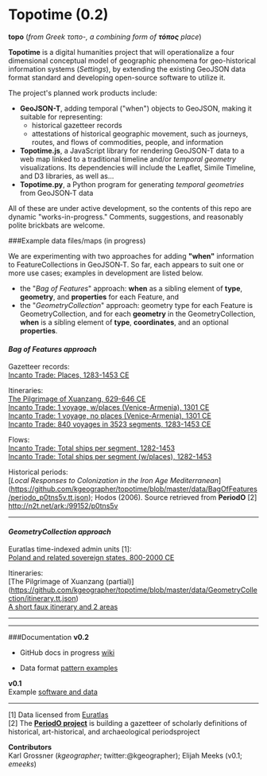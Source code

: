 Topotime (0.2)
==========================

**topo** (_from Greek τοπο-, a combining form of **τόπος** place_)

**Topotime** is a digital humanities project that will operationalize a four dimensional conceptual model of geographic phenomena for geo-historical information systems (_Settings_), by extending the existing GeoJSON data format standard and developing open-source software to utilize it.

The project's planned work products include:

* **GeoJSON-T**, adding temporal ("when") objects to GeoJSON, making it suitable for representing:
	* historical gazetteer records
	* attestations of historical geographic movement, such as journeys, routes, and flows of commodities, people, and information
* **Topotime.js**, a JavaScript library for rendering GeoJSON-T data to a web map linked to a traditional timeline and/or _temporal geometry_ visualizations. Its dependencies will include the Leaflet, Simile Timeline, and D3 libraries, as well as...
* **Topotime.py**, a Python program for generating _temporal geometries_ from GeoJSON&#8209;T data

All of these are under active development, so the contents of this repo are dynamic "works-in-progress." Comments, suggestions, and reasonably polite brickbats are welcome.

###Example data files/maps (in progress)

We are experimenting with two approaches for adding **"when"** information to FeatureCollections in GeoJSON&#8209;T. So far, each appears to suit one or more use cases; examples in development are listed below.

* the "_Bag of Features_" approach: **when** as a sibling element of **type**, **geometry**, and **properties** for each Feature,  and
* the "_GeometryCollection_" approach: geometry type for each Feature is GeometryCollection, and for each **geometry** in the GeometryCollection, **when** is a sibling element of **type**, **coordinates**, and an optional **properties**.

#### *_Bag of Features approach_*
Gazetteer records:  
[Incanto Trade: Places, 1283-1453 CE](https://github.com/kgeographer/topotime/blob/master/data/BagOfFeatures/incanto_places.geojson)  

Itineraries:  
[The Pilgrimage of Xuanzang, 629-646 CE](https://github.com/kgeographer/topotime/blob/master/data/BagOfFeatures/xuanzang_way-collection.geojson)  
[Incanto Trade: 1 voyage, w/places (Venice-Armenia), 1301 CE  ](https://github.com/kgeographer/topotime/blob/master/data/BagOfFeatures/incanto_1voyage-w-places.geojson)  
[Incanto Trade: 1 voyage, no places (Venice-Armenia), 1301 CE  ](https://github.com/kgeographer/topotime/blob/master/data/BagOfFeatures/incanto_1yoyage-no-places.geojson)  
[Incanto Trade: 840 voyages in 3523 segments, 1283-1453 CE  ](https://github.com/kgeographer/topotime/blob/master/data/BagOfFeatures/incanto_840voyages.geojson)   

Flows:  
[Incanto Trade: Total ships per segment, 1282-1453](https://github.com/kgeographer/topotime/blob/master/data/BagOfFeatures/incanto_total-ships.geojson)  
[Incanto Trade: Total ships per segment (w/places), 1282-1453](https://github.com/kgeographer/topotime/blob/master/data/BagOfFeatures/incanto_flow-features-w-places.geojson)

Historical periods:  
[_Local Responses to Colonization in the Iron Age Mediterranean_] (https://github.com/kgeographer/topotime/blob/master/data/BagOfFeatures/periodo_p0tns5v.tt.json); Hodos (2006). Source retrieved from **PeriodO** [2] http://n2t.net/ark:/99152/p0tns5v
____________
#### *_GeometryCollection approach_*
Euratlas time-indexed admin units [1]:  
[Poland and related sovereign states, 800-2000 CE](https://github.com/kgeographer/topotime/blob/master/data/GeometryCollection/euro_poland.tt.json)

Itineraries:  
[The Pilgrimage of Xuanzang (partial)] (https://github.com/kgeographer/topotime/blob/master/data/GeometryCollection/itinerary.tt.json)  
[A short faux itinerary and 2 areas](https://github.com/kgeographer/topotime/blob/master/data/GeometryCollection/multi-type.tt.json)  
____________
____________
###Documentation
**v0.2**  

- GitHub docs in progress [wiki](https://github.com/kgeographer/topotime/wiki)

- Data format [pattern examples](https://github.com/kgeographer/topotime/blob/tt-geojson/spec-outlines_18Aug2015.md)

**v0.1**  
Example [software and data](http://dh.stanford.edu/topotime)


____________
[1] Data licensed from [Euratlas](http://www.euratlas.net/history/europe/)  
[2] The [**PeriodO project**](http://perio.do/) is building a gazetteer of scholarly definitions of historical, art-historical, and archaeological periodsproject

**Contributors**   
Karl Grossner (*kgeographer*; twitter:@kgeographer); Elijah Meeks (v0.1; *emeeks*)
